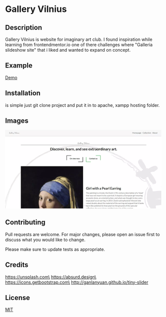 # Gallery Vilnius
## Description
Gallery Vilnius is website for imaginary art club. I found inspiration while learning from frontendmentor.io one of there challenges where "Galleria slideshow site" that i liked and wanted to expand on concept.

## Example
[Demo](https://gallery-v.herokuapp.com)

## Installation

is simple just git clone project and put it in to apache, xampp  hosting folder.

## Images
![image-0](https://raw.githubusercontent.com/Dracula707/galleryVilnius/main/uploads/image0.webp)

## Contributing
Pull requests are welcome. For major changes, please open an issue first to discuss what you would like to change.

Please make sure to update tests as appropriate.

## Credits
https://unsplash.com\
https://absurd.design\
https://icons.getbootstrap.com\
http://ganlanyuan.github.io/tiny-slider

## License
[MIT](https://choosealicense.com/licenses/mit/)
